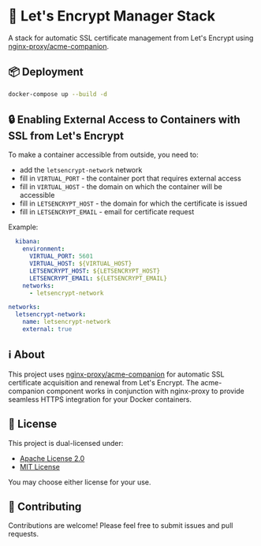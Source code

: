 # 🚀 Let's Encrypt Manager Stack

A stack for automatic SSL certificate management from Let's Encrypt using [nginx-proxy/acme-companion](https://github.com/nginx-proxy/acme-companion).

## 📦 Deployment

```bash
docker-compose up --build -d
```

## 🔒 Enabling External Access to Containers with SSL from Let's Encrypt

To make a container accessible from outside, you need to:

- add the `letsencrypt-network` network
- fill in `VIRTUAL_PORT` - the container port that requires external access
- fill in `VIRTUAL_HOST` - the domain on which the container will be accessible
- fill in `LETSENCRYPT_HOST` - the domain for which the certificate is issued
- fill in `LETSENCRYPT_EMAIL` - email for certificate request

Example:

```yml
  kibana:
    environment:
      VIRTUAL_PORT: 5601
      VIRTUAL_HOST: ${VIRTUAL_HOST}
      LETSENCRYPT_HOST: ${LETSENCRYPT_HOST}
      LETSENCRYPT_EMAIL: ${LETSENCRYPT_EMAIL}
    networks:
      - letsencrypt-network

networks:
  letsencrypt-network:
    name: letsencrypt-network
    external: true
```

## ℹ️ About

This project uses [nginx-proxy/acme-companion](https://github.com/nginx-proxy/acme-companion) for automatic SSL certificate acquisition and renewal from Let's Encrypt. The acme-companion component works in conjunction with nginx-proxy to provide seamless HTTPS integration for your Docker containers.

## 📄 License

This project is dual-licensed under:

- [Apache License 2.0](LICENSE-APACHE)
- [MIT License](LICENSE-MIT)

You may choose either license for your use.

## 🤝 Contributing

Contributions are welcome! Please feel free to submit issues and pull requests.
